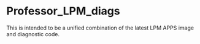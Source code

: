 # Professor_LPM_diags
This is intended to be a unified combination of the latest LPM APPS image and diagnostic code.
